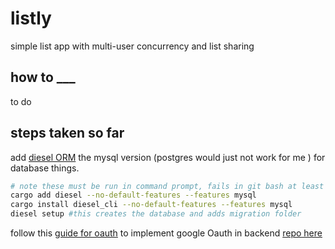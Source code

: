 # listly

simple list app with multi-user concurrency and list sharing

## how to ___

to do

## steps taken so far

add [diesel ORM](https://crates.io/crates/diesel) the mysql version (postgres would just not work for me ) for database things. 

```bash
# note these must be run in command prompt, fails in git bash at least
cargo add diesel --no-default-features --features mysql
cargo install diesel_cli --no-default-features --features mysql
diesel setup #this creates the database and adds migration folder
```

follow this [guide for oauth](https://codevoweb.com/how-to-implement-google-oauth2-in-rust/) to implement google Oauth in backend [repo here](https://github.com/wpcodevo/google-github-oauth2-rust)

